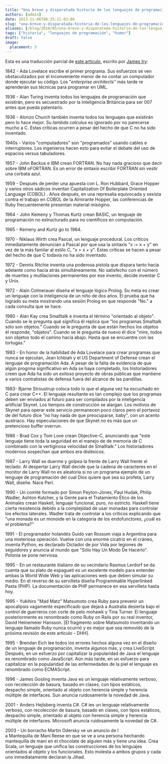 ```yaml
---
title: "Una breve y disparatada historia de los lenguajes de programación"
authors: [admin]
date: 2013-11-06T08:25:11-03:00
slug: "una-breve-y-disparatada-historia-de-los-lenguajes-de-programacion"
aliases: [/blog/2010/05/una-breve-y-disparatada-historia-de-los-lenguajes-de-programacion.html]
tags: ["historia", "lenguajes de programación", "humor"]
draft: false
image:
  placement: 3
---
```


Esta es una traducción parcial de [este artículo](http://james-iry.blogspot.com/2009/05/brief-incomplete-and-mostly-wrong.html),
escrito por [James Iry](http://james-iry.blogspot.com/):

1842 - Ada Lovelace escribe el primer programa. Sus esfuerzos se ven
obstaculizados por el inconveniente menor de no contar un computador
donde ejecutar su código. Los "*enterprise architects"* más tarde re
aprenderán sus técnicas para programar en UML.

1936 - Alan Turing inventa todos los lenguajes de programación que
existirán, pero es secuestrado por la Inteligencia Británcia para ser
007 antes que pueda patentarlo.

1936 - Alonzo Church también inventa todos los lenguajes que existirán
pero lo hace mejor. Su *lambda calculus* es ignorado por no parecerse
mucho a C. Estas críticas ocurren a pesar del hecho de que C no ha sido
inventado.

1940s - Varios "computadores" son "programados" usando cables e
interruptores. Los ingenieros hacen esto para evitar el debate del uso
de espacios versus tabuladores.

1957 - John Backus e IBM crean FORTRAN. No hay nada gracioso que decir
sobre IBM oFORTRAN. Es un error de sintaxis escribir FORTRAN sin vestir
una corbata azul.

1959 - Después de perder una apuesta con L. Ron Hubbard, Grace Hopper y
varios otros sádicos inventan Capitalization Of Boilerplate Oriented
Language (COBOL) . Años después, en una represalia equivocada y sexista
contra el trabajo en COBOL de la Almirante Hopper, las conferencias de
Ruby frecuentemente presentan material misógino.

1964 - John Kemeny y Thomas Kurtz crean BASIC, un lenguaje de
programación no estructurado para no científicos en computación.

1965 - Kemeny and Kurtz go to 1964.

1970 - Niklaus Wirth crea Pascal, un lenguaje procedural. Los críticos
inmediatamente denuncian a Pascal por que usa la sintaxis "x := x + y"
en vez de la más familar al estilo C, "x = x + y". Estas críticas se
hacen a pesar del hecho de que C todavía no ha sido inventado.

1972 - Dennis Ritchie inventa una poderosa pistola que dispara tanto
hacia adelante como hacia atrás simultáneamente. No satisfecho con el
número de muertes y mutilaciones permanentes por ese invento, decide
inventar C y Unix.

1972 - Alain Colmerauer diseña el lenguaje lógico Prolog. Su meta es
crear un lenguaje con la inteligencia de un niño de dos años. El prueba
que ha logrado su meta mostrando una sesión Prolog en que responde
"No." a cada consulta que se hace.

1980 - Alan Kay crea Smalltalk e inventa el término "orientado al
objeto". Cuando se le pregunta qué significa él replica que "los
programas Smalltalk sólo son objetos." Cuando se le pregunta de que
están hechos los objetos él responde, "objetos". Cuando se le pregunta
de nuevo él dice "mire, todos son objetos todo el camino hacia abajo.
Hasta que se encuentre con las tortugas."

1983 - En honor de la habilidad de Ada Lovelace para crear programas que
nunca se ejecutan, Jean Ichbiah y el US Department of Defense crean el
lenguaje de programación Ada. A pesar de la falta de evidencia de que
algún progrma significativo en Ada se haya completado, los historiadores
creen que Ada ha sido un exitoso proyecto de obras públicas que mantiene
a varios contratistas de defensa fuera del alcance de las pandillas.

1983- Bjarne Stroustrup coloca todo lo que el alguna vez ha escuchado en
C para crear C++. El lenguaje resultante es tan complejo que los
programas deben ser enviados al futuro para ser compilados por la
inteligencia artificial Skynet. Los tiempos de construcción se alargan.
Los motivos de Skynet para operar este servicio permanecen poco claros
pero el portavoz de del futuro dice "no hay nada de que preocuparse,
baby", con un acento austriaco. Hay especulaciones de que Skynet no es
más que un pretencioso buffer overrun.

1986 - Brad Cox y Tom Love crean Objective-C, anunciando que "este
lenguaje tiene toda la seguridad en el manejo de de memoria de C
combinado con la vertiginosa velocidad de Smalltalk." Los historiadores
modernos sospechan que ambos era disléxicos.

1987 - Larry Wall se duerme y golpea la frente de Larry Wall frente el
teclado. Al despertar Larry Wall decide que la cadena de caracteres en
el monitor de Larry Wall no es aleatoria si no un programa ejemplo de un
lenguaje de programación del cual Dios quiere que sea su profeta, Larry
Wall, diseñe. Nace Perl.

1990 - Un comité formado por Simon Peyton-Jones, Paul Hudak, Philip
Wadler, Ashton Kutcher, y la Gente para el Tratamiento Ético de los
Animales crean Haskell, lenguaje funcional, puro, no estricto. Haskell
tiene cierta resistencia debido a la complejidad de usar monadas para
controlar los efectos laterales. Wadler trata de controlar a los
críticos explicando que "una monada es un monoide en la categoría de
los endofunctores, ¿cuál es el problema?"

1991 - El programador holandés Guido van Rossum viaja a Argentina para
una misteriosa operación. Vuelve con una enorme cicatriz en el cráneo,
inventa Python, es declarado Dictador de por Vida por legiones de
seguidores y anuncia al mundo que "Sólo Hay Un Modo De Hacerlo".
Polonia se pone nerviosa.

1995 - En un restaurante itialiano de su vecindario Rasmus Lerdorf se da
cuenta que su plato de espagueti es un excelente modelo para entender
ambas la World Wide Web y las aplicaciones web que deben simular su
medio. En el reverso de su servilleta diseña Programmable Hyperlinked
Pasta (PHP). La documentación de PHP permanece en esa servilleta hasta
hoy.

1995 - Yukihiro "Mad Matz" Matsumoto crea Ruby para prevenir un
apocalipsis vagamente especificado que dejará a Australia desierta bajo
el control de guerreros con corte de pelo mohawk y Tina Turner. El
lenguaje posteriormente es renombrado como Ruby on Rails por su real
inventor, David Heinemeier Hansson. \[El fragmento sobre Matsumoto
inventando un lenguaje llamado Ruby nunca ocurrió y es mejor que sea
removido de la próxima revisión de este artículo - DHH\].

1995 - Brendan Eich lee todos los errores hechos alguna vez en el diseño
de un lenguaje de programación, inventa algunos más, y crea LiveScript.
Después, en un esfuerzo por capitalizar la popularidad de Java el
lenguaje es renombrado como JavaScript. Aún más tarde, en un esfuerzo
para capitalizar en la popularidad de las enfermedades de la piel el
lenguaje es renombrado como ECMAScript.

1996 - James Gosling inventa Java es un lenguaje relativamente verboso,
con recolección de basura, basado en clases, con tipos estáticos,
despacho simple, orientado al objeto con herencia simple y herencia
múltiple de interfaces. Sun anuncia ruidosamente la novedad de Java.

2001 - Anders Hejlsberg inventa C\#. C\# ies un lenguaje relativamente
verboso, con recolección de basura, basado en clases, con tipos
estáticos, despacho simple, orientado al objeto con herencia simple y
herencia múltiple de interfaces. Microsoft anuncia ruidosamente la
novedad de C\#.

2003 - Un borracho Martin Odersky ve un anuncio de l\
a Mantequilla de Maní Reese en que se ve a una persona hechando
mantequilla de maní en el chocolate de alguien más y tiene una idea.
Crea Scala, un lenguaje que unifica las construcciones de los lenguajes
orientados al objeto y los funcionales. Esto molesta a ambos grupos y
cada uno inmediatamente declaran la Jihad.
